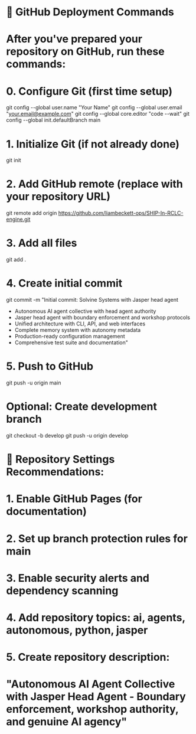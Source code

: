 # 🚀 GitHub Deployment Commands

# After you've prepared your repository on GitHub, run these commands:

# 0. Configure Git (first time setup)
git config --global user.name "Your Name"
git config --global user.email "your.email@example.com"
git config --global core.editor "code --wait"
git config --global init.defaultBranch main

# 1. Initialize Git (if not already done)
git init

# 2. Add GitHub remote (replace with your repository URL)
git remote add origin https://github.com/liambeckett-ops/SHIP-In-RCLC-engine.git

# 3. Add all files
git add .

# 4. Create initial commit
git commit -m "Initial commit: Solvine Systems with Jasper head agent

- Autonomous AI agent collective with head agent authority
- Jasper head agent with boundary enforcement and workshop protocols
- Unified architecture with CLI, API, and web interfaces
- Complete memory system with autonomy metadata
- Production-ready configuration management
- Comprehensive test suite and documentation"

# 5. Push to GitHub
git push -u origin main

# Optional: Create development branch
git checkout -b develop
git push -u origin develop

# 🎯 Repository Settings Recommendations:

# 1. Enable GitHub Pages (for documentation)
# 2. Set up branch protection rules for main
# 3. Enable security alerts and dependency scanning
# 4. Add repository topics: ai, agents, autonomous, python, jasper
# 5. Create repository description:
#    "Autonomous AI Agent Collective with Jasper Head Agent - Boundary enforcement, workshop authority, and genuine AI agency"
